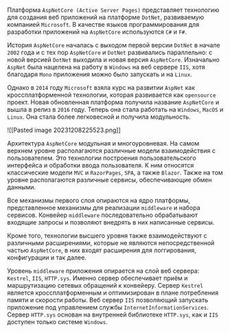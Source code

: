 Платформа `AspNetCore (Active Server Pages)` представляет технологию для создания веб приложений на платформе `DotNet`, развиваемую компанией `Microsoft`. В качестве языков программирования для разработки приложений на `AspNetCore` используются `C#` и `F#`.

История `AspNetCore` началась с выходом первой версии `DotNet` в начале `2002` года и с 
тех пор `AspNetCore` и `DotNet` развивались параллельно: c новой версией `DotNet` выходила 
и новая версия `AspNetCore`. Изначально `AspNet` была нацелена на работу в `Windows` на
веб сервере `IIS`, хотя благодаря `Mono` приложения  можно было запускать и на `Linux`.

Однако в `2014` году `Microsoft` взяла курс на развитии `AspNet` как кроссплатформенной технологии, которая развивается как `opensource` проект. Новая обновленная платформа получила название `AspNetCore` и вышла в релиз в `2016` году. Теперь она стала работать
на `Windows`, `MacOS` и `Linux`. Она стала более легковесной и получила модульность.

![[Pasted image 20231208225523.png]]

Архитектура `AspNetCore` модульная и многоуровневая. На самом верхнем уровне располагаются различные модели взаимодействия с пользователем. Это технологии построения пользовательского интерфейса и обработки ввода пользователя. К ним относятся классические модели `MVC` и `RazorPages`, `SPA`, а также `Blazor`. Также на
том уровне располагаются различные сервисы, обеспечивающие обмен данными. 

Все механизмы первого слоя опираются на ядро платформы, представленное механизмы
для реализации `middleware` и набора сервисов. Конвейер `middleware` последовательно обрабатывают входящие запросы и позволяют внедрять в них написанные сервисы.

Кроме того, технологии высшего уровня также взаимодействуют с различными расширениями, которые не являются непосредственной частью `AspNetCore`,
в них входят расширения для логгирования, конфигурации и так далее.

Уровень `middleware` приложения опирается на слой веб сервера: `Kestrel`, `IIS`, `HTTP.sys`. Именно сервер обеспечивает приём и маршрутизацию сетевых обращений к конвейеру.
Сервер `Kestrel` является кроссплатформенным и оптимизирован в плане  потребления памяти и скорости работы. Веб сервер `IIS` позволяющий запускать приложение под управлением службы `InternetInformationServices`. Сервер `HTTP.sys` основан на внутренней библиотеке `HTTP.sys`, как и `IIS` доступен только системе `Windows`.